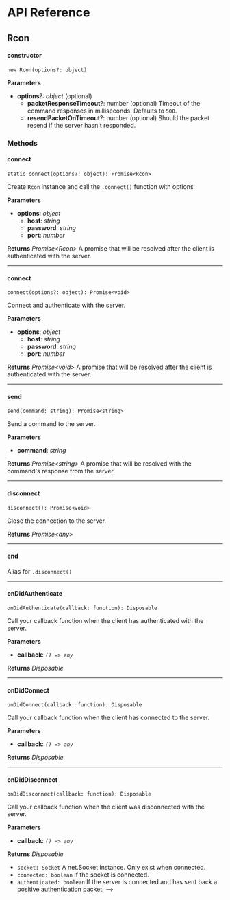 # API Reference

## Rcon

#### constructor

`new Rcon(options?: object)`

**Parameters**

- **options**?: _object_ (optional)
  - **packetResponseTimeout**?: number (optional)
    Timeout of the command responses in milliseconds. Defaults to `500`.
  - **resendPacketOnTimeout**?: number (optional)
    Should the packet resend if the server hasn't responded.

### Methods

#### connect

`static connect(options?: object): Promise<Rcon>`

Create `Rcon` instance and call the `.connect()` function with options

**Parameters**

- **options**: _object_
  - **host**: _string_
  - **password**: _string_
  - **port**: _number_

**Returns** _Promise&lt;Rcon&gt;_
A promise that will be resolved after the client is authenticated with the server.

---

#### connect

`connect(options?: object): Promise<void>`

Connect and authenticate with the server.

**Parameters**

- **options**: _object_
  - **host**: _string_
  - **password**: _string_
  - **port**: _number_

**Returns** _Promise&lt;void&gt;_
A promise that will be resolved after the client is authenticated with the server.

---

#### send

`send(command: string): Promise<string>`

Send a command to the server.

**Parameters**

- **command**: _string_

**Returns** _Promise&lt;string&gt;_
A promise that will be resolved with the command's response from the server.

---

#### disconnect

`disconnect(): Promise<void>`

Close the connection to the server.

**Returns** _Promise&lt;any&gt;_

---

#### end

Alias for `.disconnect()`

---

#### onDidAuthenticate

`onDidAuthenticate(callback: function): Disposable`

Call your callback function when the client has authenticated with the server.

**Parameters**

- **callback**: _`() => any`_

**Returns** _Disposable_

---

#### onDidConnect

`onDidConnect(callback: function): Disposable`

Call your callback function when the client has connected to the server.

**Parameters**

- **callback**: _`() => any`_

**Returns** _Disposable_

---

#### onDidDisconnect

`onDidDisconnect(callback: function): Disposable`

Call your callback function when the client was disconnected with the server.

**Parameters**

- **callback**: _`() => any`_

**Returns** _Disposable_

- `socket: Socket` A net.Socket instance. Only exist when connected.
- `connected: boolean` If the socket is connected.
- `authenticated: boolean` If the server is connected and has sent
  back a positive authentication packet. -->
